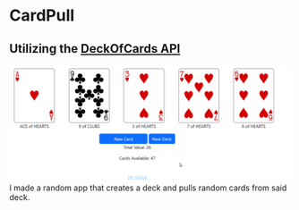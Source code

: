 # CardPull

## Utilizing the [DeckOfCards API](https://deckofcardsapi.com/)
![](cardpull.png)
I made a random app that creates a deck and pulls random cards from said deck.
